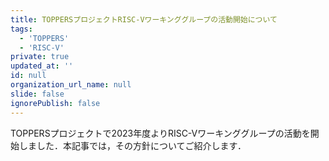 ```yaml
---
title: TOPPERSプロジェクトRISC-Vワーキンググループの活動開始について
tags:
  - 'TOPPERS'
  - 'RISC-V'
private: true
updated_at: ''
id: null
organization_url_name: null
slide: false
ignorePublish: false
---
```

TOPPERSプロジェクトで2023年度よりRISC-Vワーキンググループの活動を開始しました．本記事では，その方針についてご紹介します．